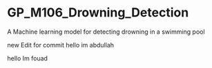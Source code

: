 # GP_M106_Drowning_Detection
A Machine learning model for detecting drowning in a swimming pool

new Edit for commit
hello im abdullah 



hello Im fouad
